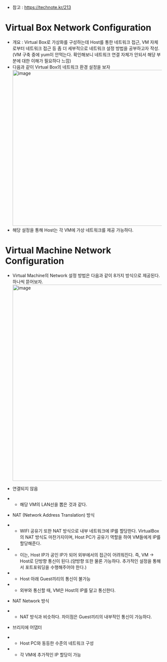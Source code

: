 * 참고 : https://technote.kr/213

Virtual Box Network Configuration
=================================
* 개요 : Virtual Box로 가상화를 구성하는데 Host를 통한 네트워크 접근, VM 자체로부터 네트워크 접근 등 좀 더 세부적으로 네트워크 설정 방법을 공부하고자 작성.(VM 구축 중에 yum이 안먹는다. 확인해보니 네트워크 연결 자체가 안되서 해당 부분에 대한 이해가 필요하다 느낌)
* 다음과 같이 Virtual Box의 네트워크 환경 설정을 보자</br>
  <img width="501" alt="image" src="https://user-images.githubusercontent.com/70207093/178914931-d51d75ed-2bf1-4f50-9cfa-0ab107701805.png">
* 해당 설정을 통해 Host는 각 VM에 가상 네트워크를 제공 가능하다.

Virtual Machine Network Configuration
=====================================
* Virtual Machine의 Network 설정 방법은 다음과 같이 8가지 방식으로 제공된다. 하나씩 뜯어보자.
  <img width="631" alt="image" src="https://user-images.githubusercontent.com/70207093/178915548-c3344b7c-73e8-4c8a-9c81-cf2a0bfb51e8.png">

* 연결되지 않음
* * 해당 VM의 LAN선을 뽑은 것과 같다.

* NAT (Network Address Translation) 방식
* * WIFI 공유기 또한 NAT 방식으로 내부 네트워크에 IP를 할당한다. VirtualBox의 NAT 방식도 마찬가지이며, Host PC가 공유기 역할을 하여 VM들에게 IP를 할당해준다.
* * 이는, Host IP가 공인 IP가 되어 외부에서의 접근이 어려워진다. 즉, VM -> Host로 단방향 통신이 된다.(양방향 또한 물론 가능하다. 추가적인 설정을 통해서 포트포워딩을 수행해주어야 한다.)
* * Host 아래 Guest끼리의 통신이 불가능
* * 외부와 통신할 때, VM은 Host의 IP를 달고 통신한다. 

* NAT Network 방식
* * NAT 방식과 비슷하다. 차이점은 Guest끼리의 내부적인 통신이 가능하다.

* 브리지에 어댑터
* * Host PC와 동등한 수준의 네트워크 구성
* * 각 VM에 추가적인 IP 할당이 가능

